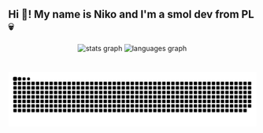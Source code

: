 <h2 align="left">Hi 👋! My name is Niko and I'm a smol dev from PL 💀</h2>

###

<div align="center">
  <img src="https://github-readme-stats.vercel.app/api?username=Nik0-0&hide_title=false&hide_rank=false&show_icons=true&include_all_commits=true&count_private=true&disable_animations=false&theme=dracula&locale=en&hide_border=false" height="150" alt="stats graph"  />
  <img src="https://github-readme-stats.vercel.app/api/top-langs?username=Nik0-0&locale=en&hide_title=false&layout=compact&card_width=320&langs_count=5&theme=dracula&hide_border=false" height="150" alt="languages graph"  />
</div>

###

<br clear="both">

<img src="https://raw.githubusercontent.com/Nik0-0/Nik0-0/output/snake.svg" alt="Snake animation" />

###
